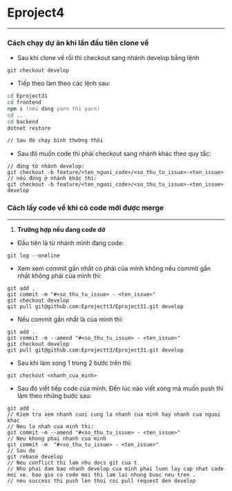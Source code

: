 # Eproject4
---

### Cách chạy dự án khi lần đầu tiên clone về


- Sau khi clone về rồi thì checkout sang nhánh develop bằng lệnh

```github
git checkout develop
```

- Tiếp theo làm theo các lệnh sau:

```zsh
cd Eproject31
cd frontend
npm i (nếu dùng yarn thì yarn)
cd ..
cd backend
dotnet restore

// Sau đó chạy bình thường thôi
```

- Sau đó muốn code thì phải checkout sang nhánh khác theo quy tắc:

```github
// đứng từ nhánh develop:
git checkout -b feature/<ten_nguoi_code>/<so_thu_tu_issue>-<ten_issue>
// nếu đứng ở nhánh khác thì:
git checkout -b feature/<ten_nguoi_code>/<so_thu_tu_issue>-<ten_issue> develop
```

### Cách lấy code về khi có code mới được merge

---

1. **Trường hợp nếu đang code dở**

- Đầu tiên là từ nhánh mình đang code:

```github
git log --oneline
```

- Xem xem commit gần nhất có phải của mính không nếu commit gần nhất không phải của mình thì:

```github
git add .
git commit -m "#<so_thu_tu_issue> - <ten_issue>"
git checkout develop
git pull git@github.com:Eprojectt3/Eproject31.git develop
```

- Nếu commit gần nhất là của mình thì:

```github
git add .
git commit -m --amend "#<so_thu_tu_issue> - <ten_issue>"
git checkout develop
git pull git@github.com:Eprojectt3/Eproject31.git develop
```

- Sau khi làm xong 1 trong 2 bước trên thì:

```github
git checkout <nhanh_cua_minh>
```

- Sau đó viết tiếp code của mình. Đến lúc nào viết xong mà muốn push thì làm theo những bước sau:

```github
git add .
// Kiem tra xem nhanh cuoi cung la nhanh cua minh hay nhanh cua nguoi khac
// Neu la nhah cua minh thi:
git commit -m --amend "#<so_thu_tu_issue> - <ten_issue>"
// Neu khong phai nhanh cua minh
git commit -m  "#<so_thu_tu_issue> - <ten_issue>"
// Sau do
git rebase develop
// Neu conflict thi lam nhu docs git cua t
// Nho phai dam bao nhanh develop cua minh phai luon lay cap nhat code moi ve. bao gio co code moi thi lam lai nhung buoc neu tren .
// neu success thi push len thoi roi pull request den develop
```

